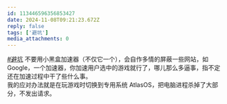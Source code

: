 ```yaml
---
id: 113446596356853427
date: 2024-11-08T09:21:23.672Z
reply: false
tags: ['避坑']
media_attachments: 0
---
```


[#避坑](https://e5n.cc/tags/%E9%81%BF%E5%9D%91) 不要用小黑盒加速器（不仅它一个），会自作多情的屏蔽一些网站，如 Google，一个加速器，你加速用户选中的游戏就行了，哪儿那么多逼事，指不定还在加速过程中干了些什么事。  
我的应对办法就是在玩游戏时切换到专用系统 AtlasOS，把电脑进程杀掉了大部分，不发出请求。

